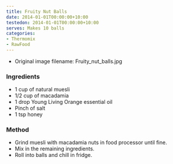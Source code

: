 ```yaml
---
title: Fruity Nut Balls
date: 2014-01-01T00:00:00+10:00
testedon: 2014-01-01T00:00:00+10:00
serves: Makes 10 balls
categories:
- Thermomix
- RawFood
---
```







* Original image filename: Fruity_nut_balls.jpg




### Ingredients

* 1 cup of natural muesli
* 1/2 cup of macadamia
* 1 drop Young Living Orange essential oil
* Pinch of salt
* 1 tsp honey

### Method

* Grind muesli with macadamia nuts in food processor until fine.  
* Mix in the remaining ingredients. 
* Roll into balls and chill in fridge.
